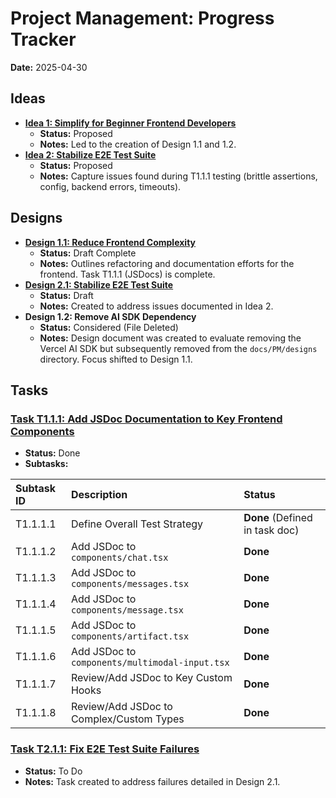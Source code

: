 # Project Management: Progress Tracker

**Date:** 2025-04-30

## Ideas

*   **[Idea 1: Simplify for Beginner Frontend Developers](./ideas/1.Simplify-for-Beginner-Frontend-Devs.md)**
    *   **Status:** Proposed
    *   **Notes:** Led to the creation of Design 1.1 and 1.2.
*   **[Idea 2: Stabilize E2E Test Suite](./ideas/2.Stabilize-E2E-Test-Suite.md)**
    *   **Status:** Proposed
    *   **Notes:** Capture issues found during T1.1.1 testing (brittle assertions, config, backend errors, timeouts).

## Designs

*   **[Design 1.1: Reduce Frontend Complexity](./designs/1.1.Reduce-Frontend-Complexity.md)**
    *   **Status:** Draft Complete
    *   **Notes:** Outlines refactoring and documentation efforts for the frontend. Task T1.1.1 (JSDocs) is complete.
*   **[Design 2.1: Stabilize E2E Test Suite](./designs/2.1.Stabilize-E2E-Test-Suite.md)**
    *   **Status:** Draft
    *   **Notes:** Created to address issues documented in Idea 2.
*   **Design 1.2: Remove AI SDK Dependency**
    *   **Status:** Considered (File Deleted)
    *   **Notes:** Design document was created to evaluate removing the Vercel AI SDK but subsequently removed from the `docs/PM/designs` directory. Focus shifted to Design 1.1.

## Tasks

### [Task T1.1.1: Add JSDoc Documentation to Key Frontend Components](./tasks/T1.1.1-Add-Frontend-JSDocs.md)

*   **Status:** Done
*   **Subtasks:**

| Subtask ID | Description                                   | Status                               |
| :--------- | :-------------------------------------------- | :----------------------------------- |
| T1.1.1.1   | Define Overall Test Strategy                | **Done** (Defined in task doc)     |
| T1.1.1.2   | Add JSDoc to `components/chat.tsx`            | **Done**                             |
| T1.1.1.3   | Add JSDoc to `components/messages.tsx`        | **Done**                             |
| T1.1.1.4   | Add JSDoc to `components/message.tsx`         | **Done**                             |
| T1.1.1.5   | Add JSDoc to `components/artifact.tsx`        | **Done**                             |
| T1.1.1.6   | Add JSDoc to `components/multimodal-input.tsx`| **Done**                             |
| T1.1.1.7   | Review/Add JSDoc to Key Custom Hooks        | **Done**                             |
| T1.1.1.8   | Review/Add JSDoc to Complex/Custom Types    | **Done**                             |

### [Task T2.1.1: Fix E2E Test Suite Failures](./tasks/T2.1.1-Fix-E2E-Failures.md)

*   **Status:** To Do
*   **Notes:** Task created to address failures detailed in Design 2.1.
